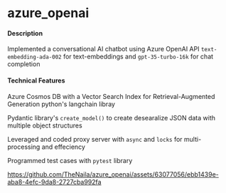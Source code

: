 # azure_openai

#### Description
Implemented a conversational AI chatbot using Azure OpenAI API `text-embedding-ada-002` for text-embeddings and `gpt-35-turbo-16k` for chat completion

#### Technical Features

Azure Cosmos DB with a Vector Search Index for Retrieval-Augmented Generation
python's langchain libray

Pydantic library's `create_model()` to create desearalize JSON data with multiple object structures

Leveraged and coded proxy server with `async` and `locks` for multi-processing and effeciency

Programmed test cases with `pytest` library

https://github.com/TheNaila/azure_openai/assets/63077056/ebb1439e-aba8-4efc-9da8-2727cba992fa






